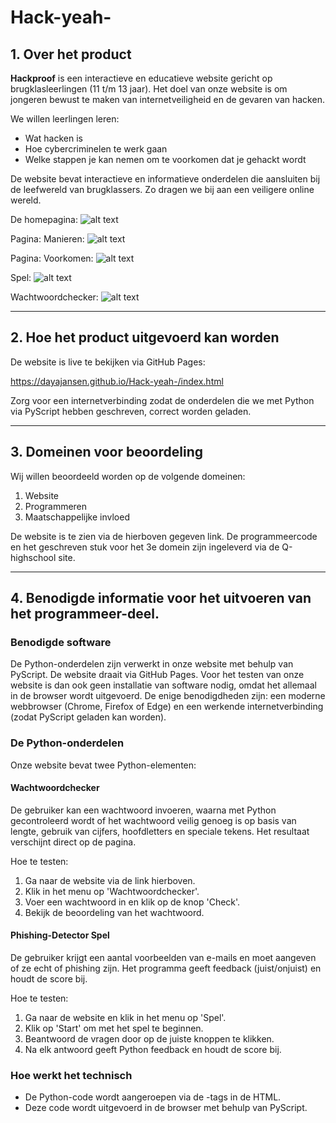 # Hack-yeah-

## 1. Over het product

**Hackproof** is een interactieve en educatieve website gericht op brugklasleerlingen (11 t/m 13 jaar). Het doel van onze website is om jongeren bewust te maken van internetveiligheid en de gevaren van hacken.

We willen leerlingen leren:
- Wat hacken is 
- Hoe cybercriminelen te werk gaan
- Welke stappen je kan nemen om te voorkomen dat je gehackt wordt

De website bevat interactieve en informatieve onderdelen die aansluiten bij de leefwereld van brugklassers. Zo dragen we bij aan een veiligere online wereld.

De homepagina:
![alt text](Foto's_README/Homepagina.png)

Pagina: Manieren:
![alt text](Foto's_README/Manieren.png)

Pagina: Voorkomen:
![alt text](Foto's_README/Voorkomen.png)

Spel:
![alt text](Foto's_README/Spel.png)

Wachtwoordchecker:
![alt text](Foto's_README/Wachtwoordchecker.png)

---

## 2. Hoe het product uitgevoerd kan worden

De website is live te bekijken via GitHub Pages:

https://dayajansen.github.io/Hack-yeah-/index.html   


Zorg voor een internetverbinding zodat de onderdelen die we met Python via PyScript hebben geschreven, correct worden geladen.

---

## 3. Domeinen voor beoordeling

Wij willen beoordeeld worden op de volgende domeinen:
1. Website
2. Programmeren
3. Maatschappelijke invloed

De website is te zien via de hierboven gegeven link. De programmeercode en het geschreven stuk voor het 3e domein zijn ingeleverd via de Q-highschool site.

---

## 4. Benodigde informatie voor het uitvoeren van het programmeer-deel.

### Benodigde software

De Python-onderdelen zijn verwerkt in onze website met behulp van PyScript. De website draait via GitHub Pages. Voor het testen van onze website is dan ook geen installatie van software nodig, omdat het allemaal in de browser wordt uitgevoerd.
De enige benodigdheden zijn: een moderne webbrowser (Chrome, Firefox of Edge) en een werkende internetverbinding (zodat PyScript geladen kan worden).

### De Python-onderdelen

Onze website bevat twee Python-elementen:

#### Wachtwoordchecker

De gebruiker kan een wachtwoord invoeren, waarna met Python gecontroleerd wordt of het wachtwoord veilig genoeg is op basis van lengte, gebruik van cijfers, hoofdletters en speciale tekens. Het resultaat verschijnt direct op de pagina.

Hoe te testen:
1. Ga naar de website via de link hierboven.
2. Klik in het menu op 'Wachtwoordchecker'.
3. Voer een wachtwoord in en klik op de knop 'Check'.
4. Bekijk de beoordeling van het wachtwoord.

#### Phishing-Detector Spel

De gebruiker krijgt een aantal voorbeelden van e-mails en moet aangeven of ze echt of phishing zijn. Het programma geeft feedback (juist/onjuist) en houdt de score bij.

Hoe te testen:
1. Ga naar de website en klik in het menu op 'Spel'.
2. Klik op 'Start' om met het spel te beginnen.
3. Beantwoord de vragen door op de juiste knoppen te klikken.
4. Na elk antwoord geeft Python feedback en houdt de score bij.

### Hoe werkt het technisch

- De Python-code wordt aangeroepen via de <py-script>-tags in de HTML.
- Deze code wordt uitgevoerd in de browser met behulp van PyScript.